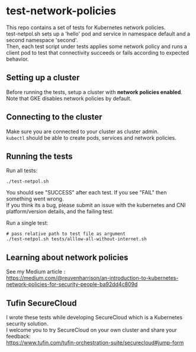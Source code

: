 # test-network-policies
This repo contains a set of tests for Kubernetes network policies.  
test-netpol.sh sets up a 'hello' pod and service in namespace default and a second namespace 'second'.  
Then, each test script under tests applies some network policy and runs a client pod to test that connectivity succeeds or fails according to expected behavior.

## Setting up a cluster
Before running the tests, setup a cluster with **network policies enabled**.  
Note that GKE disables network policies by default.

## Connecting to the cluster
Make sure you are connected to your cluster as cluster admin.  
`kubectl` should be able to create pods, services and network policies.

## Running the tests

Run all tests:
```
./test-netpol.sh
```

You should see "SUCCESS" after each test.
If you see "FAIL" then something went wrong.  
If you think its a bug, please submit an issue with the kubernetes and CNI platform/version details, and the failing test.

Run a single test:
```
# pass relative path to test file as argument
./test-netpol.sh tests/alllow-all-without-internet.sh 
```

## Learning about network policies
See my Medium article   :  
https://medium.com/@reuvenharrison/an-introduction-to-kubernetes-network-policies-for-security-people-ba92dd4c809d

## Tufin SecureCloud
I wrote these tests while developing SecureCloud which is a Kubernetes security solution.  
I welcome you to try SecureCloud on your own cluster and share your feedback:  
https://www.tufin.com/tufin-orchestration-suite/securecloud#jump-form